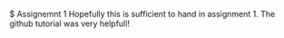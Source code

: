 $ Assignemnt 1
Hopefully this is sufficient to hand in assignment 1.
The github tutorial was very helpfull!
